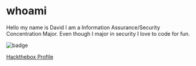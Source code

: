 # whoami

Hello my name is David I am a Information Assurance/Security Concentration Major. Even though I major in security I love to code for fun.  

![badge](http://www.hackthebox.eu/badge/image/181127)

[Hackthebox Profile](https://www.hackthebox.eu/profile/181127)
